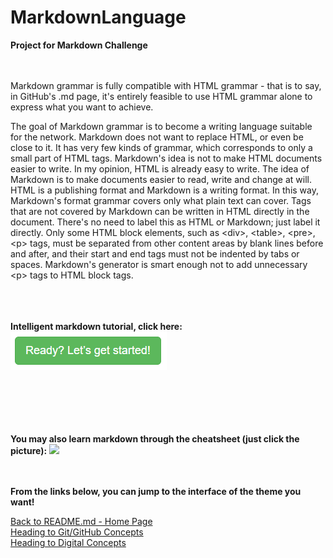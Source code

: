 # MarkdownLanguage</br>
<b>Project for Markdown Challenge</b></br>
</br></br>

Markdown grammar is fully compatible with HTML grammar - that is to say, in GitHub's .md page, it's entirely feasible to use HTML grammar alone to express what you want to achieve.</br>

The goal of Markdown grammar is to become a writing language suitable for the network. Markdown does not want to replace HTML, or even be close to it. It has very few kinds of grammar, which corresponds to only a small part of HTML tags. Markdown's idea is not to make HTML documents easier to write. In my opinion, HTML is already easy to write. The idea of Markdown is to make documents easier to read, write and change at will. HTML is a publishing format and Markdown is a writing format. In this way, Markdown's format grammar covers only what plain text can cover. Tags that are not covered by Markdown can be written in HTML directly in the document. There's no need to label this as HTML or Markdown; just label it directly. Only some HTML block elements, such as &#60;div&#62;, &#60;table&#62;, &#60;pre&#62;, &#60;p&#62; tags, must be separated from other content areas by blank lines before and after, and their start and end tags must not be indented by tabs or spaces. Markdown's generator is smart enough not to add unnecessary &#60;p&#62; tags to HTML block tags.</br>


<br><br><br><b>Intelligent markdown tutorial, click here:<a href="https://www.markdowntutorial.com/" target="_blank"><img src="markdown tutorial.png" target="_blank" /></a></b><br><br><br>

<br><br><br><b>You may also learn markdown through the cheatsheet (just click the picture): <a href="https://github.com/adam-p/markdown-here/wiki/Markdown-Cheatsheet" target="_blank"><img src="https://steemitimages.com/640x0/http://i.imgsafe.org/6df7dd2d0a.png" width="15%" target="_blank" /></a></b><br><br><br>




<b>From the links below, you can jump to the interface of the theme you want!</b>




[Back to README.md - Home Page](README.md)</br>
[Heading to Git/GitHub Concepts](GitOrGitHubConcepts.md)</br>
[Heading to Digital Concepts](DigitalConcepts.md)</br></br>

